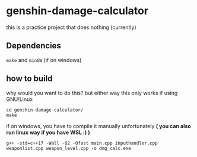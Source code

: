 # genshin-damage-calculator

this is a practice project that does nothing (currently)

## Dependencies

`make` and `minGW` (if on windows)

## how to build

why would you want to do this? but either way
this only works if using GNU/Linux

```shell
cd genshin-damage-calculator/
make
```

if on windows, you have to compile it manually unfortunately
**( you can also run linux way if you have WSL :) )**

```shell
g++ -std=c++17 -Wall -O2 -Ofast main.cpp inputhandler.cpp weaponlist.cpp weapon_level.cpp -o dmg_calc.exe
```
